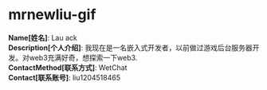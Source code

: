 # mrnewliu-gif

**Name[姓名]**: Lau ack  
**Description[个人介绍]**: 我现在是一名嵌入式开发者，以前做过游戏后台服务器开发。对web3充满好奇，想探索一下web3.  
**ContactMethod[联系方式]**: WetChat  
**Contact[联系账号]**: liu1204518465

